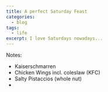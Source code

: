 ```yaml
---
title: A perfect Saturday Feast
categories:
  - blog
tags:
  - life
excerpt: I love Saturdays nowadays...
---
```


Notes:
- Kaiserschmarren
- Chicken Wings incl. coleslaw (KFC)
- Salty Pistaccios (whole nut)
- 

